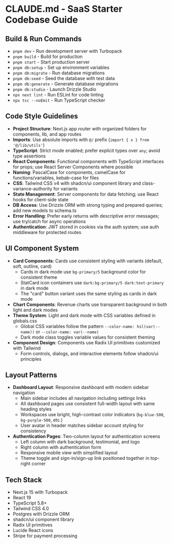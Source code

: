 # CLAUDE.md - SaaS Starter Codebase Guide

## Build & Run Commands
- `pnpm dev` - Run development server with Turbopack
- `pnpm build` - Build for production
- `pnpm start` - Start production server
- `pnpm db:setup` - Set up environment variables
- `pnpm db:migrate` - Run database migrations
- `pnpm db:seed` - Seed the database with test data
- `pnpm db:generate` - Generate database migrations
- `pnpm db:studio` - Launch Drizzle Studio
- `npx next lint` - Run ESLint for code linting
- `npx tsc --noEmit` - Run TypeScript checker

## Code Style Guidelines
- **Project Structure**: Next.js app router with organized folders for components, lib, and app routes
- **Imports**: Use absolute imports with `@/` prefix (`import { x } from '@/lib/utils'`)
- **TypeScript**: Strict mode enabled; prefer explicit types over `any`; avoid type assertions
- **React Components**: Functional components with TypeScript interfaces for props; use React Server Components where possible
- **Naming**: PascalCase for components, camelCase for functions/variables, kebab-case for files
- **CSS**: Tailwind CSS v4 with shadcn/ui component library and class-variance-authority for variants
- **State Management**: Server components for data fetching; use React hooks for client-side state
- **DB Access**: Use Drizzle ORM with strong typing and prepared queries; add new models to schema.ts
- **Error Handling**: Prefer early returns with descriptive error messages; use try/catch for async operations
- **Authentication**: JWT stored in cookies via the auth system; use auth middleware for protected routes

## UI Component System
- **Card Components**: Cards use consistent styling with variants (default, soft, outline, card)
  - Cards in dark mode use `bg-primary/5` background color for consistent theme
  - StatCard icon containers use `dark:bg-primary/5 dark:text-primary` in dark mode
  - The "card" button variant uses the same styling as cards in dark mode
- **Chart Components**: Revenue charts use transparent background in both light and dark modes
- **Theme System**: Light and dark mode with CSS variables defined in globals.css
  - Global CSS variables follow the pattern `--color-name: hsl(var(--name))` or `--color-name: var(--name)`
  - Dark mode class toggles variable values for consistent theming
- **Component Design**: Components use Radix UI primitives customized with Tailwind
  - Form controls, dialogs, and interactive elements follow shadcn/ui principles

## Layout Patterns
- **Dashboard Layout**: Responsive dashboard with modern sidebar navigation
  - Main sidebar includes all navigation including settings links
  - All dashboard pages use consistent full-width layout with same heading styles
  - Workspaces use bright, high-contrast color indicators (`bg-blue-500`, `bg-purple-500`, etc.)
  - User avatar in header matches sidebar account styling for consistency
- **Authentication Pages**: Two-column layout for authentication screens
  - Left column with dark background, testimonial, and logo
  - Right column with authentication form
  - Responsive mobile view with simplified layout
  - Theme toggle and sign-in/sign-up link positioned together in top-right corner

## Tech Stack
- Next.js 15 with Turbopack
- React 19
- TypeScript 5.8+
- Tailwind CSS 4.0
- Postgres with Drizzle ORM
- shadcn/ui component library
- Radix UI primitives
- Lucide React icons
- Stripe for payment processing